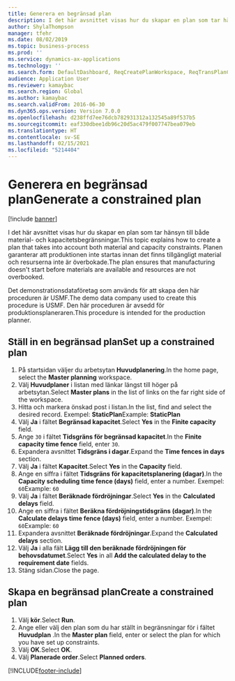 ```yaml
---
title: Generera en begränsad plan
description: I det här avsnittet visas hur du skapar en plan som tar hänsyn till både material- och kapacitetsbegränsningar.
author: ShylaThompson
manager: tfehr
ms.date: 08/02/2019
ms.topic: business-process
ms.prod: ''
ms.service: dynamics-ax-applications
ms.technology: ''
ms.search.form: DefaultDashboard, ReqCreatePlanWorkspace, ReqTransPlanCard, ReqPlanSched
audience: Application User
ms.reviewer: kamaybac
ms.search.region: Global
ms.author: kamaybac
ms.search.validFrom: 2016-06-30
ms.dyn365.ops.version: Version 7.0.0
ms.openlocfilehash: d238ffd7ee76dcb782931312a132545a89f537b5
ms.sourcegitcommit: eaf330dbee1db96c20d5ac479f007747bea079eb
ms.translationtype: HT
ms.contentlocale: sv-SE
ms.lasthandoff: 02/15/2021
ms.locfileid: "5214404"
---
```

# <a name="generate-a-constrained-plan"></a><span data-ttu-id="0f33b-103">Generera en begränsad plan</span><span class="sxs-lookup"><span data-stu-id="0f33b-103">Generate a constrained plan</span></span>

[!include [banner](../../includes/banner.md)]

<span data-ttu-id="0f33b-104">I det här avsnittet visas hur du skapar en plan som tar hänsyn till både material- och kapacitetsbegränsningar.</span><span class="sxs-lookup"><span data-stu-id="0f33b-104">This topic explains how to create a plan that takes into account both material and capacity constraints.</span></span> <span data-ttu-id="0f33b-105">Planen garanterar att produktionen inte startas innan det finns tillgängligt material och resurserna inte är överbokade.</span><span class="sxs-lookup"><span data-stu-id="0f33b-105">The plan ensures that manufacturing doesn't start before materials are available and resources are not overbooked.</span></span> 

<span data-ttu-id="0f33b-106">Det demonstrationsdataföretag som används för att skapa den här proceduren är USMF.</span><span class="sxs-lookup"><span data-stu-id="0f33b-106">The demo data company used to create this procedure is USMF.</span></span> <span data-ttu-id="0f33b-107">Den här proceduren är avsedd för produktionsplaneraren.</span><span class="sxs-lookup"><span data-stu-id="0f33b-107">This procedure is intended for the production planner.</span></span>


## <a name="set-up-a-constrained-plan"></a><span data-ttu-id="0f33b-108">Ställ in en begränsad plan</span><span class="sxs-lookup"><span data-stu-id="0f33b-108">Set up a constrained plan</span></span>
1. <span data-ttu-id="0f33b-109">På startsidan väljer du arbetsytan **Huvudplanering**.</span><span class="sxs-lookup"><span data-stu-id="0f33b-109">In the home page, select the **Master planning** workspace.</span></span>
2. <span data-ttu-id="0f33b-110">Välj **Huvudplaner** i listan med länkar längst till höger på arbetsytan.</span><span class="sxs-lookup"><span data-stu-id="0f33b-110">Select **Master plans** in the list of links on the far right side of the workspace.</span></span>
3. <span data-ttu-id="0f33b-111">Hitta och markera önskad post i listan.</span><span class="sxs-lookup"><span data-stu-id="0f33b-111">In the list, find and select the desired record.</span></span> <span data-ttu-id="0f33b-112">Exempel: **StaticPlan**</span><span class="sxs-lookup"><span data-stu-id="0f33b-112">Example: **StaticPlan**</span></span>  
4. <span data-ttu-id="0f33b-113">Välj **Ja** i fältet **Begränsad kapacitet**.</span><span class="sxs-lookup"><span data-stu-id="0f33b-113">Select **Yes** in the **Finite capacity** field.</span></span>
5. <span data-ttu-id="0f33b-114">Ange `30` i fältet **Tidsgräns för begränsad kapacitet**.</span><span class="sxs-lookup"><span data-stu-id="0f33b-114">In the **Finite capacity time fence** field, enter `30`.</span></span>
6. <span data-ttu-id="0f33b-115">Expandera avsnittet **Tidsgräns i dagar**.</span><span class="sxs-lookup"><span data-stu-id="0f33b-115">Expand the **Time fences in days** section.</span></span>
7. <span data-ttu-id="0f33b-116">Välj **Ja** i fältet **Kapacitet**.</span><span class="sxs-lookup"><span data-stu-id="0f33b-116">Select **Yes** in the **Capacity** field.</span></span>
8. <span data-ttu-id="0f33b-117">Ange en siffra i fältet **Tidsgräns för kapacitetsplanering (dagar)**.</span><span class="sxs-lookup"><span data-stu-id="0f33b-117">In the **Capacity scheduling time fence (days)** field, enter a number.</span></span> <span data-ttu-id="0f33b-118">Exempel: `60`</span><span class="sxs-lookup"><span data-stu-id="0f33b-118">Example: `60`</span></span>  
9. <span data-ttu-id="0f33b-119">Välj **Ja** i fältet **Beräknade fördröjningar**.</span><span class="sxs-lookup"><span data-stu-id="0f33b-119">Select **Yes** in the **Calculated delays** field.</span></span>
10. <span data-ttu-id="0f33b-120">Ange en siffra i fältet **Beräkna fördröjningstidsgräns (dagar)**.</span><span class="sxs-lookup"><span data-stu-id="0f33b-120">In the **Calculate delays time fence (days)** field, enter a number.</span></span> <span data-ttu-id="0f33b-121">Exempel: `60`</span><span class="sxs-lookup"><span data-stu-id="0f33b-121">Example: `60`</span></span> 
11. <span data-ttu-id="0f33b-122">Expandera avsnittet **Beräknade fördröjningar**.</span><span class="sxs-lookup"><span data-stu-id="0f33b-122">Expand the **Calculated delays** section.</span></span>
12. <span data-ttu-id="0f33b-123">Välj **Ja** i alla fält **Lägg till den beräknade fördröjningen för behovsdatumet**.</span><span class="sxs-lookup"><span data-stu-id="0f33b-123">Select **Yes** in all **Add the calculated delay to the requirement date** fields.</span></span>
13. <span data-ttu-id="0f33b-124">Stäng sidan.</span><span class="sxs-lookup"><span data-stu-id="0f33b-124">Close the page.</span></span>

## <a name="create-a-constrained-plan"></a><span data-ttu-id="0f33b-125">Skapa en begränsad plan</span><span class="sxs-lookup"><span data-stu-id="0f33b-125">Create a constrained plan</span></span>
1. <span data-ttu-id="0f33b-126">Välj **kör**.</span><span class="sxs-lookup"><span data-stu-id="0f33b-126">Select **Run**.</span></span>
2. <span data-ttu-id="0f33b-127">Ange eller välj den plan som du har ställt in begränsningar för i fältet **Huvudplan** .</span><span class="sxs-lookup"><span data-stu-id="0f33b-127">In the **Master plan** field, enter or select the plan for which you have set up constraints.</span></span>  
3. <span data-ttu-id="0f33b-128">Välj **OK**.</span><span class="sxs-lookup"><span data-stu-id="0f33b-128">Select **OK**.</span></span>
4. <span data-ttu-id="0f33b-129">Välj **Planerade order**.</span><span class="sxs-lookup"><span data-stu-id="0f33b-129">Select **Planned orders**.</span></span>



[!INCLUDE[footer-include](../../../includes/footer-banner.md)]